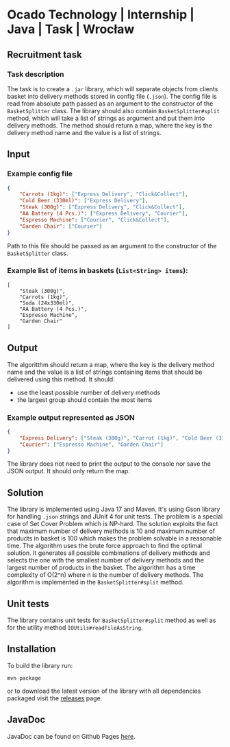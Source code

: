 # Ocado Technology | Internship | Java | Task | Wrocław
## Recruitment task
### Task description
The task is to create a `.jar` library, which will separate objects from clients basket into delivery methods stored in config file (`.json`). The config file is read from absolute path passed as an argument to the constructor of the `BasketSplitter` class. The library should also contain `BasketSplitter#split` method, which will take a list of strings as argument and put them into delivery methods. The method should return a map, where the key is the delivery method name and the value is a list of strings.
## Input
### Example config file
```json
{
    "Carrots (1kg)": ["Express Delivery", "Click&Collect"],
    "Cold Beer (330ml)": ["Express Delivery"],
    "Steak (300g)": ["Express Delivery", "Click&Collect"],
    "AA Battery (4 Pcs.)": ["Express Delivery", "Courier"],
    "Espresso Machine": ["Courier", "Click&Collect"],
    "Garden Chair": ["Courier"]
}
```
Path to this file should be passed as an argument to the constructor of the `BasketSplitter` class.
### Example list of items in baskets (`List<String> items`):
```
[
    "Steak (300g)",
    "Carrots (1kg)",
    "Soda (24x330ml)",
    "AA Battery (4 Pcs.)",
    "Espresso Machine",
    "Garden Chair"
]
```

## Output
The algoritthm should return a map, where the key is the delivery method name and the value is a list of strings containing items that should be delivered using this method.
It should:
- use the least possible number of delivery methods
- the largest group should contain the most items

### Example output represented as JSON
```json
{
    "Express Delivery": ["Steak (300g)", "Carrot (1kg)", "Cold Beer (330ml)", "AA Battery (4 Pcs.)"],
    "Courier": ["Espresso Machine", "Garden Chair"]
}
```
The library does not need to print the output to the console nor save the JSON output. It should only return the map.

## Solution
The library is implemented using Java 17 and Maven. It's using Gson library for handling `.json` strings and JUnit 4 for unit tests.
The problem is a special case of Set Cover Problem which is NP-hard. The solution exploits the fact that maximum number of delivery methods is 10 and maximum number of products in basket is 100 which makes the problem solvable in a reasonable time. The algorithm uses the brute force approach to find the optimal solution. It generates all possible combinations of delivery methods and selects the one with the smallest number of delivery methods and the largest number of products in the basket. The algorithm has a time complexity of O(2^n) where n is the number of delivery methods. The algorithm is implemented in the `BasketSplitter#split` method.
## Unit tests
The library contains unit tests for `BasketSplitter#split` method as well as for the utility method `IOUtils#readFileAsString`.
## Installation
To build the library run:
```shell
mvn package
```
or to download the latest version of the library with all dependencies packaged visit the [releases](https://github.com/ceMigaming/Basket/releases/tag/release) page.
## JavaDoc
JavaDoc can be found on Github Pages [here](https://cemigaming.github.io/Basket/).